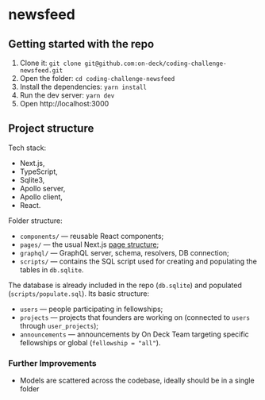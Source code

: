 # newsfeed

## Getting started with the repo

1. Clone it: `git clone git@github.com:on-deck/coding-challenge-newsfeed.git`
2. Open the folder: `cd coding-challenge-newsfeed`
3. Install the dependencies: `yarn install`
4. Run the dev server: `yarn dev`
5. Open http://localhost:3000

## Project structure

Tech stack:

- Next.js,
- TypeScript,
- Sqlite3,
- Apollo server,
- Apollo client,
- React.

Folder structure:

- `components/` — reusable React components;
- `pages/` — the usual Next.js [page structure](https://nextjs.org/docs/basic-features/pages);
- `graphql/` — GraphQL server, schema, resolvers, DB connection;
- `scripts/` — contains the SQL script used for creating and populating the tables in `db.sqlite`.

The database is already included in the repo (`db.sqlite`) and populated (`scripts/populate.sql`). Its basic structure:

- `users` — people participating in fellowships;
- `projects` — projects that founders are working on (connected to `users` through `user_projects`);
- `announcements` — announcements by On Deck Team targeting specific fellowships or global (`fellowship = "all"`).

### Further Improvements

- Models are scattered across the codebase, ideally should be in a single folder
